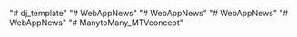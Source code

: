 "# dj_template" 
"# WebAppNews" 
"# WebAppNews" 
"# WebAppNews" 
"# WebAppNews" 
"# ManytoMany_MTVconcept" 
